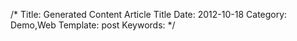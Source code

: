 /*
Title: Generated Content Article Title
Date: 2012-10-18
Category: Demo,Web
Template: post
Keywords: 
*/

